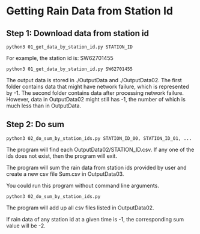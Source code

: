 # Getting Rain Data from Station Id

## Step 1: Download data from station id
```
python3 01_get_data_by_station_id.py STATION_ID
```

For example, the station id is: SW62701455
```
python3 01_get_data_by_station_id.py SW62701455
```

The output data is stored in ./OutputData and ./OutputData02. The first folder contains data that might have network failure, which is represented by -1. The second folder contains data after processing network failure. However, data in OutputData02 might still has -1, the number of which is much less than in OutputData.

## Step 2: Do sum

```
python3 02_do_sum_by_station_ids.py STATION_ID_00, STATION_ID_01, ...
```

The program will find each OutputData02/STATION_ID.csv. If any one of the ids does not exist, then the program will exit. 

The program will sum the rain data from station ids provided by user and create a new csv file Sum.csv in OutputData03.

You could run this program without command line arguments.
```
python3 02_do_sum_by_station_ids.py
```

The program will add up all csv files listed in OutputData02.

If rain data of any station id at a given time is -1, the corresponding sum value will be -2.